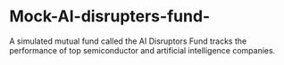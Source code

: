 # Mock-AI-disrupters-fund-
 A simulated mutual fund called the AI Disruptors Fund tracks the performance of top semiconductor and artificial intelligence companies.
